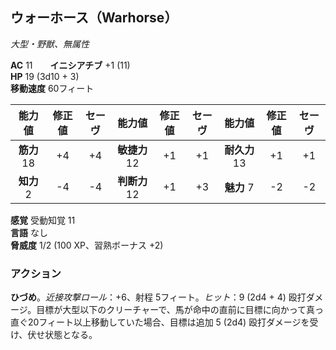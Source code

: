 ## ウォーホース（Warhorse）
*大型・野獣、無属性*

**AC** 11　　**イニシアチブ** +1 (11)  
**HP** 19 (3d10 + 3)  
**移動速度** 60フィート

| 能力値 | 修正値 | セーヴ | 能力値 | 修正値 | セーヴ | 能力値 | 修正値 | セーヴ |
|:---:|:---:|:---:|:---:|:---:|:---:|:---:|:---:|:---:|
| **筋力** 18 | +4 | +4 | **敏捷力** 12 | +1 | +1 | **耐久力** 13 | +1 | +1 |
| **知力** 2 | -4 | -4 | **判断力** 12 | +1 | +3 | **魅力** 7 | -2 | -2 |

**感覚** 受動知覚 11  
**言語** なし  
**脅威度** 1/2 (100 XP、習熟ボーナス +2)

### アクション
**ひづめ**。*近接攻撃ロール*：+6、射程 5フィート。*ヒット*：9 (2d4 + 4) 殴打ダメージ。目標が大型以下のクリーチャーで、馬が命中の直前に目標に向かって真っ直ぐ20フィート以上移動していた場合、目標は追加 5 (2d4) 殴打ダメージを受け、伏せ状態となる。